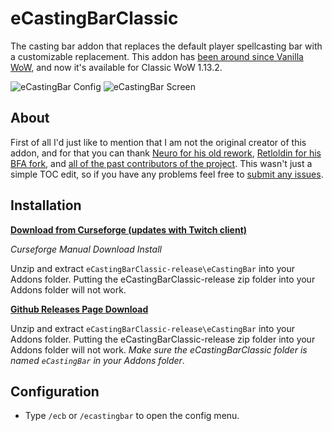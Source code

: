 # eCastingBarClassic

The casting bar addon that replaces the default player spellcasting bar with a customizable replacement. This addon has [been around since Vanilla WoW](https://youtu.be/XM1DLuL5DYI?t=24), and now it's available for Classic WoW 1.13.2.

![eCastingBar Config](https://user-images.githubusercontent.com/52019397/60630008-2583f080-9dc6-11e9-8993-817c4fbf7a07.png) ![eCastingBar Screen](https://user-images.githubusercontent.com/52019397/59818437-f06d9d80-92f1-11e9-999a-e42c1810747e.png)

## About

First of all I'd just like to mention that I am not the original creator of this addon, and for that you can thank [Neuro for his old rework](https://www.wowinterface.com/downloads/info5546-eCastingBar.html), [Retloldin for his BFA fork](https://www.curseforge.com/wow/addons/ecastingbar-bfa), and [all of the past contributors of the project](https://wow.curseforge.com/projects/e-casting-bar-for-wo-w-2-0). This wasn't just a simple TOC edit, so if you have any problems feel free to [submit any issues](https://github.com/shoestare/eCastingBarClassic/issues).

## Installation

**[Download from Curseforge (updates with Twitch client)](https://www.curseforge.com/wow/addons/ecastingbarclassic)**

*Curseforge Manual Download Install*

Unzip and extract `eCastingBarClassic-release\eCastingBar` into your Addons folder. Putting the eCastingBarClassic-release zip folder into your Addons folder will not work.

**[Github Releases Page Download](https://github.com/shoestare/eCastingBarClassic/releases)**

Unzip and extract `eCastingBarClassic-release\eCastingBar` into your Addons folder. Putting the eCastingBarClassic-release zip folder into your Addons folder will not work.
*Make sure the eCastingBarClassic folder is named `eCastingBar` in your Addons folder*.

## Configuration

- Type `/ecb` or `/ecastingbar` to open the config menu.


